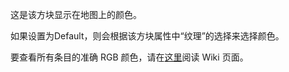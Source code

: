 这是该方块显示在地图上的颜色。

如果设置为Default，则会根据该方块属性中“纹理”的选择来选择颜色。

要查看所有条目的准确 RGB 颜色，请在[这里](https://mcreator.net/wiki/list-block-map-colors)阅读 Wiki 页面。